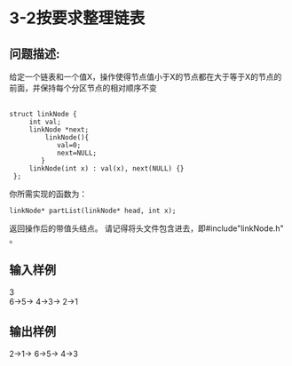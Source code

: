 # 3-2按要求整理链表

## 问题描述:<br>
给定一个链表和一个值X，操作使得节点值小于X的节点都在大于等于X的节点的前面，并保持每个分区节点的相对顺序不变<br><br>
```
struct linkNode {
     int val;
     linkNode *next;
		 linkNode(){
			val=0;
			next=NULL;
		}
     linkNode(int x) : val(x), next(NULL) {}
 };
```
你所需实现的函数为：
```
linkNode* partList(linkNode* head, int x);
```
返回操作后的带值头结点。
请记得将头文件包含进去，即#include"linkNode.h" 。
## 输入样例<br>
3<br>
6->5-> 4->3-> 2->1<br>
## 输出样例<br>
2->1-> 6->5-> 4->3<br>